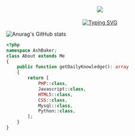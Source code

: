 <h1 align="center">
  <img src="https://r70.cooltext.com/rendered/cooltext423383022258645.png">
</h1>

<p align="center">
<a href="https://git.io/typing-svg"><img src="https://readme-typing-svg.demolab.com?font=Fira+Code&pause=1000&color=152FF7&width=435&lines=404+Not+Found" alt="Typing SVG" /></a>
</p>


![Anurag's GitHub stats](https://github-readme-stats.vercel.app/api?username=bl4ck44&theme=chartreuse-dark&show_icons=true)

```php
<?php
namespace AshBaker;
class About extends Me
{
    public function getDailyKnowledge(): array
    {
        return [
            PHP::class,
            Javascript::class,
            HTML5::class,
            CSS::class,
            Mysql::class,
            Python::class,
        ];
    }
}
```
